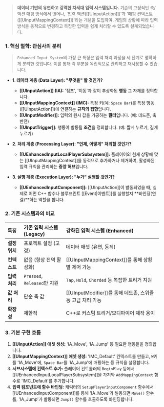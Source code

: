 > **데이터 기반의 유연하고 강력한 차세대 입력 시스템입니다.** 기존의 고정적인 축/액션 매핑 방식에서 벗어나, '입력 액션([[UInputAction]])'과 '매핑 컨텍스트([[UInputMappingContext]])'라는 개념을 도입하여, 게임의 상황에 따라 입력 방식을 동적으로 변경하고 복잡한 입력을 쉽게 처리할 수 있도록 설계되었습니다.

### **1. 핵심 철학: 관심사의 분리**
> `Enhanced Input System`의 가장 큰 특징은 입력 처리 과정을 세 단계로 명확하게 분리한 것입니다. 이를 통해 각 부분을 독립적으로 관리하고 재사용할 수 있습니다.

*   **1. 데이터 계층 (Data Layer): "무엇을" 할 것인가?**
    *   **[[UInputAction]] (IA):** '점프', '이동'과 같이 추상화된 **행동** 그 자체를 정의합니다.
    *   **[[UInputMappingContext]] (IMC):** 특정 키(예: `Space Bar`)를 특정 행동([[UInputAction]])에 연결하는 **규칙의 집합**입니다.
    *   **[[UInputModifier]]:** 입력의 원시 값을 가공하는 **필터**입니다. (예: 데드존, 축 반전)
    *   **[[UInputTrigger]]:** 행동이 발동될 **조건**을 정의합니다. (예: 짧게 누르기, 길게 누르기)

*   **2. 처리 계층 (Processing Layer): "언제, 어떻게" 처리할 것인가?**
    *   **[[UEnhancedInputLocalPlayerSubsystem]]:** 플레이어의 현재 상황에 맞는 [[UInputMappingContext]]를 동적으로 추가하거나 제거하여, 활성화된 입력 규칙을 관리하는 **중앙 허브**입니다.

*   **3. 실행 계층 (Execution Layer): "누가" 실행할 것인가?**
    *   **[[UEnhancedInputComponent]]:** [[UInputAction]]이 발동되었을 때, 실제로 어떤 C++ 함수나 블루프린트 [[Event|이벤트]]를 실행할지 **바인딩(연결)**하는 역할을 합니다.

### **2. 기존 시스템과의 비교**
| 특징 | 기존 입력 시스템 (Legacy) | 강화된 입력 시스템 (Enhanced) |
| :--- | :--- | :--- |
| **설정 위치** | 프로젝트 설정 (고정) | 데이터 애셋 (유연, 동적) |
| **컨텍스트** | 없음 (항상 전역 활성화) | [[UInputMappingContext]]를 통해 상황별 제어 가능 |
| **입력 처리** | `Pressed`, `Released`만 지원 | `Tap`, `Hold`, `Chorded` 등 복잡한 트리거 지원 |
| **값 처리** | 단순 축 값 | [[UInputModifier]]를 통해 데드존, 스위즐 등 고급 처리 가능 |
| **확장성** | 제한적 | C++로 커스텀 트리거/모디파이어 제작 용이 |

### **3. 기본 구현 흐름**
1.  **[[UInputAction]] 애셋 생성:** 'IA_Move', 'IA_Jump' 등 필요한 행동들을 정의합니다.
2.  **[[UInputMappingContext]] 애셋 생성:** 'IMC_Default' 컨텍스트를 만들고, `W`키를 'IA_Move'에, `Space Bar`를 'IA_Jump'에 매핑하는 등 규칙을 설정합니다.
3.  **서브시스템에 컨텍스트 추가:** 플레이어 컨트롤러의 `BeginPlay` 등에서 [[UEnhancedInputLocalPlayerSubsystem]]을 가져와 `AddMappingContext` 함수로 'IMC_Default'를 추가합니다.
4.  **입력 컴포넌트에 함수 바인딩:** 캐릭터의 `SetupPlayerInputComponent` 함수에서 [[UEnhancedInputComponent]]를 통해 'IA_Move'가 발동되면 `Move()` 함수를, 'IA_Jump'가 발동되면 `Jump()` 함수를 호출하도록 바인딩합니다.